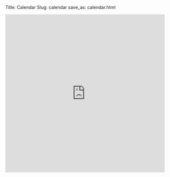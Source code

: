 Title: Calendar
Slug: calendar
save_as: calendar.html


<iframe id="302524771" src="https://www.google.com/calendar/embed?src=gondree%40sonoma.edu&amp;color=%234CB052&amp;src=gondree@gmail.com&amp;color=%234CB052&amp;src=vs37ge2njloui8toajsfl5a768@group.calendar.google.com&amp;color=%234CB052&amp;src=al50emmkr6qnhvf1ks4fs8u3po@group.calendar.google.com&amp;color=%234CB052&amp;src=h48t5ovbkljbqbo4jugif5v5bg@group.calendar.google.com&amp;color=%234CB052&amp;src=6b6tkg58qkmjdhkmcssg5it4oc%40group.calendar.google.com&amp;color=%234CB052&amp;src=ii894h25944qtenq59auv9hmjg@group.calendar.google.com&amp;color=%234CB052&amp;src=6dd3fk1u68q0m463fffh4r7e1s@group.calendar.google.com&amp;color=%234CB052&amp;mode=WEEK&amp;showTitle=0&amp;showNav=1&amp;showDate=1&amp;showTabs=1&amp;showCalendars=0&amp;hl=en" title="For Scheduling Advising and Research" width="100%" height="500" frameborder="0" scrolling="no"></iframe>
